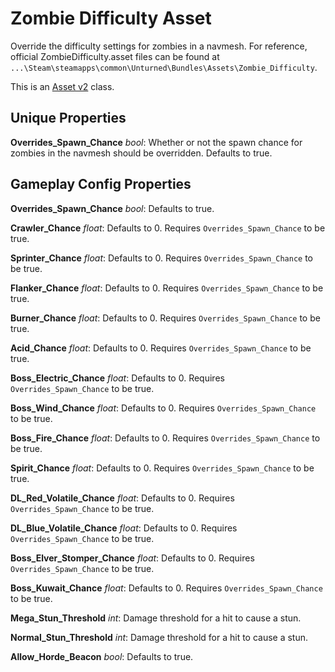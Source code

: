 Zombie Difficulty Asset
=======================

Override the difficulty settings for zombies in a navmesh. For reference, official ZombieDifficulty.asset files can be found at `...\Steam\steamapps\common\Unturned\Bundles\Assets\Zombie_Difficulty`.

This is an [Asset v2](AssetsV2.md) class.

Unique Properties
-----------------

**Overrides_Spawn_Chance** *bool*: Whether or not the spawn chance for zombies in the navmesh should be overridden. Defaults to true.

Gameplay Config Properties
--------------------------

**Overrides_Spawn_Chance** *bool*: Defaults to true.

**Crawler_Chance** *float*: Defaults to 0. Requires `Overrides_Spawn_Chance` to be true.

**Sprinter_Chance** *float*: Defaults to 0. Requires `Overrides_Spawn_Chance` to be true.

**Flanker_Chance** *float*: Defaults to 0. Requires `Overrides_Spawn_Chance` to be true.

**Burner_Chance** *float*: Defaults to 0. Requires `Overrides_Spawn_Chance` to be true.

**Acid_Chance** *float*: Defaults to 0. Requires `Overrides_Spawn_Chance` to be true.

**Boss_Electric_Chance** *float*: Defaults to 0. Requires `Overrides_Spawn_Chance` to be true.

**Boss_Wind_Chance** *float*: Defaults to 0. Requires `Overrides_Spawn_Chance` to be true.

**Boss_Fire_Chance** *float*: Defaults to 0. Requires `Overrides_Spawn_Chance` to be true.

**Spirit_Chance** *float*: Defaults to 0. Requires `Overrides_Spawn_Chance` to be true.

**DL_Red_Volatile_Chance** *float*: Defaults to 0. Requires `Overrides_Spawn_Chance` to be true.

**DL_Blue_Volatile_Chance** *float*: Defaults to 0. Requires `Overrides_Spawn_Chance` to be true.

**Boss_Elver_Stomper_Chance** *float*: Defaults to 0. Requires `Overrides_Spawn_Chance` to be true.

**Boss_Kuwait_Chance** *float*: Defaults to 0. Requires `Overrides_Spawn_Chance` to be true.

**Mega_Stun_Threshold** *int*: Damage threshold for a hit to cause a stun.

**Normal_Stun_Threshold** *int*: Damage threshold for a hit to cause a stun.

**Allow_Horde_Beacon** *bool*: Defaults to true.
